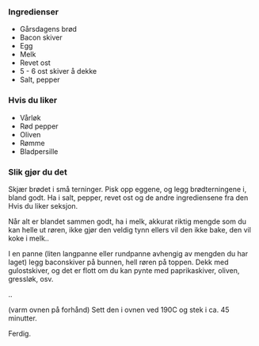 
### Ingredienser
- Gårsdagens brød
- Bacon skiver
- Egg
- Melk
- Revet ost
- 5 - 6 ost skiver å dekke
- Salt, pepper

### Hvis du liker
- Vårløk
- Rød pepper
- Oliven
- Rømme
- Bladpersille

### Slik gjør du det
Skjær brødet i små terninger. Pisk opp eggene, og legg brødterningene i, bland godt. Ha i salt, pepper, revet ost og de andre ingrediensene fra den Hvis du liker seksjon.

 Når alt er blandet sammen godt, ha i melk, akkurat riktig mengde som du kan helle ut røren, ikke gjør den veldig tynn ellers vil den ikke bake, den vil koke i melk..

 I en panne (liten langpanne eller rundpanne avhengig av mengden du har laget) legg baconskiver på bunnen, hell røren på toppen. Dekk med gulostskiver, og det er flott om du kan pynte med paprikaskiver, oliven, gressløk, osv.

..

 (varm ovnen på forhånd) Sett den i ovnen ved 190C og stek i ca. 45 minutter.

 Ferdig.  